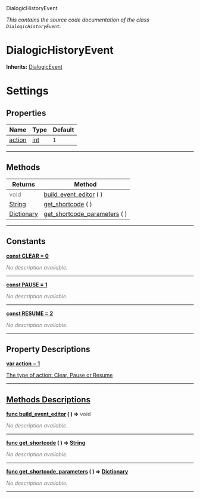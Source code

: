 
<div class="header-banner purple">
<div class="header-label purple">DialogicHistoryEvent</div>
</div>

*This contains the source code documentation of the class `DialogicHistoryEvent`.*
        
# DialogicHistoryEvent
**Inherits:** [DialogicEvent](class_dialogicevent.md)

# Settings
## Properties
Name | Type | Default 
--- | --- | --- 
[<span class="hljs-title">action</span>](#property-action) | [int](https://docs.godotengine.org/en/latest/classes/class_int.html#class-int) |  `1` 
--- 

## Methods
Returns | Method 
--- | --- 
<span style = "color: gray">void</span> | [<span class="hljs-title">build_event_editor</span>](#property-build_event_editor) ( ) 
<span class="hljs-attribute">[String](https://docs.godotengine.org/en/latest/classes/class_string.html#class-string)</span> | [<span class="hljs-title">get_shortcode</span>](#property-get_shortcode) ( ) 
<span class="hljs-attribute">[Dictionary](https://docs.godotengine.org/en/latest/classes/class_dictionary.html#class-dictionary)</span> | [<span class="hljs-title">get_shortcode_parameters</span>](#property-get_shortcode_parameters) ( ) 
--- 
## Constants


<a class="header" id="constant-CLEAR" href="#constant-CLEAR">**<span class="hljs-attribute">const</span> <span class="hljs-title">CLEAR</span><span class="hljs-comment"> = 0</span>**</a>



 <span style = "color: gray">*No description available.*</span> 

---


<a class="header" id="constant-PAUSE" href="#constant-PAUSE">**<span class="hljs-attribute">const</span> <span class="hljs-title">PAUSE</span><span class="hljs-comment"> = 1</span>**</a>



 <span style = "color: gray">*No description available.*</span> 

---


<a class="header" id="constant-RESUME" href="#constant-RESUME">**<span class="hljs-attribute">const</span> <span class="hljs-title">RESUME</span><span class="hljs-comment"> = 2</span>**</a>



 <span style = "color: gray">*No description available.*</span> 

---
## Property Descriptions



<a class="header" id="property-action" href="#property-action">**<span class="hljs-attribute">var</span> <span class="hljs-title">action</span> <span style = "color: gray"> = </span> 1** 



The type of action: Clear, Pause or Resume

---

## Methods Descriptions



<a class="header" id="method-build_event_editor" href="#method-build_event_editor">**<span class="hljs-attribute">func</span> [<span class="hljs-title">build_event_editor</span>](#property-build_event_editor) ( )</a>  ⇒ <span style = "color: gray">void</span>** 



 <span style = "color: gray">*No description available.*</span> 

---



<a class="header" id="method-get_shortcode" href="#method-get_shortcode">**<span class="hljs-attribute">func</span> [<span class="hljs-title">get_shortcode</span>](#property-get_shortcode) ( )</a>  ⇒ <span class="hljs-attribute">[String](https://docs.godotengine.org/en/latest/classes/class_string.html#class-string)</span>** 



 <span style = "color: gray">*No description available.*</span> 

---



<a class="header" id="method-get_shortcode_parameters" href="#method-get_shortcode_parameters">**<span class="hljs-attribute">func</span> [<span class="hljs-title">get_shortcode_parameters</span>](#property-get_shortcode_parameters) ( )</a>  ⇒ <span class="hljs-attribute">[Dictionary](https://docs.godotengine.org/en/latest/classes/class_dictionary.html#class-dictionary)</span>** 



 <span style = "color: gray">*No description available.*</span> 

---

